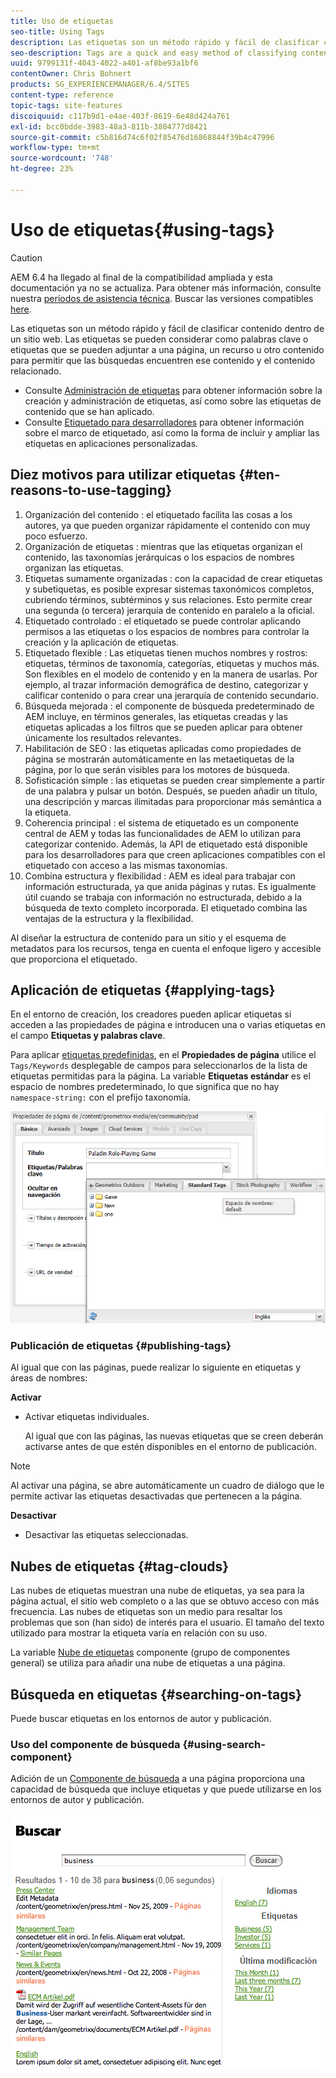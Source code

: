 ```yaml
---
title: Uso de etiquetas
seo-title: Using Tags
description: Las etiquetas son un método rápido y fácil de clasificar contenido dentro de un sitio web. Las etiquetas se pueden considerar como palabras clave o etiquetas que se pueden adjuntar a una página, un recurso u otro contenido para permitir que las búsquedas encuentren ese contenido y el contenido relacionado.
seo-description: Tags are a quick and easy method of classifying content within a website. Tags may be thought of as keywords or labels that can be attached to a page, an asset, or other content to enable searches to find that content and related content.
uuid: 9799131f-4043-4022-a401-af8be93a1bf6
contentOwner: Chris Bohnert
products: SG_EXPERIENCEMANAGER/6.4/SITES
content-type: reference
topic-tags: site-features
discoiquuid: c117b9d1-e4ae-403f-8619-6e48d424a761
exl-id: bcc0bdde-3983-48a3-811b-3804777d8421
source-git-commit: c5b816d74c6f02f85476d16868844f39b4c47996
workflow-type: tm+mt
source-wordcount: '748'
ht-degree: 23%

---
```


# Uso de etiquetas{#using-tags}

>[!CAUTION]
>
>AEM 6.4 ha llegado al final de la compatibilidad ampliada y esta documentación ya no se actualiza. Para obtener más información, consulte nuestra [períodos de asistencia técnica](https://helpx.adobe.com/es/support/programs/eol-matrix.html). Buscar las versiones compatibles [here](https://experienceleague.adobe.com/docs/).

Las etiquetas son un método rápido y fácil de clasificar contenido dentro de un sitio web. Las etiquetas se pueden considerar como palabras clave o etiquetas que se pueden adjuntar a una página, un recurso u otro contenido para permitir que las búsquedas encuentren ese contenido y el contenido relacionado.

* Consulte [Administración de etiquetas](/help/sites-administering/tags.md) para obtener información sobre la creación y administración de etiquetas, así como sobre las etiquetas de contenido que se han aplicado.
* Consulte [Etiquetado para desarrolladores](/help/sites-developing/tags.md) para obtener información sobre el marco de etiquetado, así como la forma de incluir y ampliar las etiquetas en aplicaciones personalizadas.

## Diez motivos para utilizar etiquetas {#ten-reasons-to-use-tagging}

1. Organización del contenido : el etiquetado facilita las cosas a los autores, ya que pueden organizar rápidamente el contenido con muy poco esfuerzo.
1. Organización de etiquetas : mientras que las etiquetas organizan el contenido, las taxonomías jerárquicas o los espacios de nombres organizan las etiquetas.
1. Etiquetas sumamente organizadas : con la capacidad de crear etiquetas y subetiquetas, es posible expresar sistemas taxonómicos completos, cubriendo términos, subtérminos y sus relaciones. Esto permite crear una segunda (o tercera) jerarquía de contenido en paralelo a la oficial.
1. Etiquetado controlado : el etiquetado se puede controlar aplicando permisos a las etiquetas o los espacios de nombres para controlar la creación y la aplicación de etiquetas.
1. Etiquetado flexible : Las etiquetas tienen muchos nombres y rostros: etiquetas, términos de taxonomía, categorías, etiquetas y muchos más. Son flexibles en el modelo de contenido y en la manera de usarlas. Por ejemplo, al trazar información demográfica de destino, categorizar y calificar contenido o para crear una jerarquía de contenido secundario.
1. Búsqueda mejorada : el componente de búsqueda predeterminado de AEM incluye, en términos generales, las etiquetas creadas y las etiquetas aplicadas a los filtros que se pueden aplicar para obtener únicamente los resultados relevantes.
1. Habilitación de SEO : las etiquetas aplicadas como propiedades de página se mostrarán automáticamente en las metaetiquetas de la página, por lo que serán visibles para los motores de búsqueda.
1. Sofisticación simple : las etiquetas se pueden crear simplemente a partir de una palabra y pulsar un botón. Después, se pueden añadir un título, una descripción y marcas ilimitadas para proporcionar más semántica a la etiqueta.
1. Coherencia principal : el sistema de etiquetado es un componente central de AEM y todas las funcionalidades de AEM lo utilizan para categorizar contenido. Además, la API de etiquetado está disponible para los desarrolladores para que creen aplicaciones compatibles con el etiquetado con acceso a las mismas taxonomías.
1. Combina estructura y flexibilidad : AEM es ideal para trabajar con información estructurada, ya que anida páginas y rutas. Es igualmente útil cuando se trabaja con información no estructurada, debido a la búsqueda de texto completo incorporada. El etiquetado combina las ventajas de la estructura y la flexibilidad.

Al diseñar la estructura de contenido para un sitio y el esquema de metadatos para los recursos, tenga en cuenta el enfoque ligero y accesible que proporciona el etiquetado.

## Aplicación de etiquetas   {#applying-tags}

En el entorno de creación, los creadores pueden aplicar etiquetas si acceden a las propiedades de página e introducen una o varias etiquetas en el campo **Etiquetas y palabras clave**.

Para aplicar [etiquetas predefinidas](/help/sites-administering/tags.md), en el **Propiedades de página** utilice el `Tags/Keywords` desplegable de campos para seleccionarlos de la lista de etiquetas permitidas para la página. La variable **Etiquetas estándar** es el espacio de nombres predeterminado, lo que significa que no hay `namespace-string:` con el prefijo taxonomía.

![Chlimage_1-2](assets/chlimage_1-2.png)

### Publicación de etiquetas {#publishing-tags}

Al igual que con las páginas, puede realizar lo siguiente en etiquetas y áreas de nombres:

**Activar**

* Activar etiquetas individuales.

   Al igual que con las páginas, las nuevas etiquetas que se creen deberán activarse antes de que estén disponibles en el entorno de publicación.

>[!NOTE]
>
>Al activar una página, se abre automáticamente un cuadro de diálogo que le permite activar las etiquetas desactivadas que pertenecen a la página.

**Desactivar**

* Desactivar las etiquetas seleccionadas.

## Nubes de etiquetas {#tag-clouds}

Las nubes de etiquetas muestran una nube de etiquetas, ya sea para la página actual, el sitio web completo o a las que se obtuvo acceso con más frecuencia. Las nubes de etiquetas son un medio para resaltar los problemas que son (han sido) de interés para el usuario. El tamaño del texto utilizado para mostrar la etiqueta varía en relación con su uso.

La variable [Nube de etiquetas](/help/sites-classic-ui-authoring/classic-page-author-edit-mode.md#tag-cloud) componente (grupo de componentes general) se utiliza para añadir una nube de etiquetas a una página.

## Búsqueda en etiquetas {#searching-on-tags}

Puede buscar etiquetas en los entornos de autor y publicación.

### Uso del componente de búsqueda {#using-search-component}

Adición de un [Componente de búsqueda](/help/sites-classic-ui-authoring/classic-page-author-edit-mode.md#search) a una página proporciona una capacidad de búsqueda que incluye etiquetas y que puede utilizarse en los entornos de autor y publicación.

![Chlimage_1-3](assets/chlimage_1-3.png)
